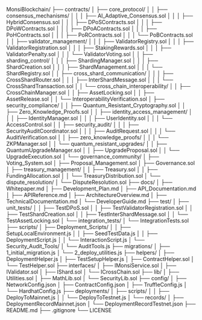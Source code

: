 MonsiBlockchain/
├── contracts/
│   ├── core_protocol/
│   │   ├── consensus_mechanisms/
│   │   │   ├── AI_Adaptive_Consensus.sol
│   │   │   ├── HybridConsensus.sol
│   │   │   ├── DPoSContracts.sol
│   │   │   ├── DPoWContracts.sol
│   │   │   ├── DPoAContracts.sol
│   │   │   ├── PoHContracts.sol
│   │   │   ├── PoRContracts.sol
│   │   │   └── PoBContracts.sol
│   │   ├── validator_management/
│   │   │   ├── ValidatorRegistry.sol
│   │   │   ├── ValidatorRegistration.sol
│   │   │   ├── StakingRewards.sol
│   │   │   ├── ValidatorPenalty.sol
│   │   │   └── ValidatorVoting.sol
│   │   ├── sharding_control/
│   │   │   ├── ShardingManager.sol
│   │   │   ├── ShardCreation.sol
│   │   │   ├── ShardManagement.sol
│   │   │   └── ShardRegistry.sol
│   │   ├── cross_shard_communication/
│   │   │   ├── CrossShardRouter.sol
│   │   │   ├── InterShardMessage.sol
│   │   │   └── CrossShardTransaction.sol
│   │   └── cross_chain_interoperability/
│   │       ├── CrossChainManager.sol
│   │       ├── AssetLocking.sol
│   │       ├── AssetRelease.sol
│   │       └── InteroperabilityVerification.sol
│   ├── security_compliance/
│   │   ├── Quantum_Resistant_Cryptography.sol
│   │   ├── Zero_Knowledge_Proofs.sol
│   │   ├── identity_access_management/
│   │   │   ├── IdentityManager.sol
│   │   │   ├── UserIdentity.sol
│   │   │   └── AccessControl.sol
│   │   ├── security_audit/
│   │   │   ├── SecurityAuditCoordinator.sol
│   │   │   ├── AuditRequest.sol
│   │   │   └── AuditVerification.sol
│   │   ├── zero_knowledge_proofs/
│   │   │   └── ZKPManager.sol
│   │   └── quantum_resistant_upgrades/
│   │       ├── QuantumUpgradeManager.sol
│   │       ├── UpgradeProposal.sol
│   │       └── UpgradeExecution.sol
│   └── governance_community/
│       ├── Voting_System.sol
│       ├── Proposal_Management.sol
│       ├── Governance.sol
│       ├── treasury_management/
│       │   ├── Treasury.sol
│       │   ├── FundingAllocation.sol
│       │   └── TreasuryDistribution.sol
│       └── dispute_resolution/
│           └── DisputeResolution.sol
├── docs/
│   ├── Whitepaper.md
│   ├── Development_Plan.md
│   ├── API_Documentation.md
│   ├── APIReference.md
│   ├── ArchitectureOverview.md
│   ├── TechnicalDocumentation.md
│   └── DeveloperGuide.md
├── test/
│   ├── unit_tests/
│   │   ├── TestDPoS.sol
│   │   ├── TestValidatorRegistration.sol
│   │   ├── TestShardCreation.sol
│   │   ├── TestInterShardMessage.sol
│   │   └── TestAssetLocking.sol
│   └── integration_tests/
│       └── IntegrationTests.sol
├── scripts/
│   ├── Deployment_Scripts/
│   │   ├── SetupLocalEnvironment.js
│   │   ├── SeedTestData.js
│   │   ├── DeploymentScript.js
│   │   └── InteractionScript.js
│   └── Security_Audit_Tools/
│       └── AuditTools.js
├── migrations/
│   ├── 1_initial_migration.js
│   └── 2_deploy_utilities.js
├── helpers/
│   ├── DeploymentHelper.js
│   ├── TestSetupHelper.js
│   ├── ContractHelper.sol
│   └── TestHelper.sol
├── interfaces/
│   ├── IMonsiService.sol
│   ├── IValidator.sol
│   ├── IShard.sol
│   └── ICrossChain.sol
├── lib/
│   ├── Utilities.sol
│   ├── MathLib.sol
│   └── SecurityLib.sol
├── config/
│   ├── NetworkConfig.json
│   ├── ContractConfig.json
│   ├── TruffleConfig.js
│   └── HardhatConfig.js
├── deployments/
│   ├── scripts/
│   │   ├── DeployToMainnet.js
│   │   └── DeployToTestnet.js
│   └── records/
│       ├── DeploymentRecordMainnet.json
│       └── DeploymentRecordTestnet.json
├── README.md
├── .gitignore
└── LICENSE
